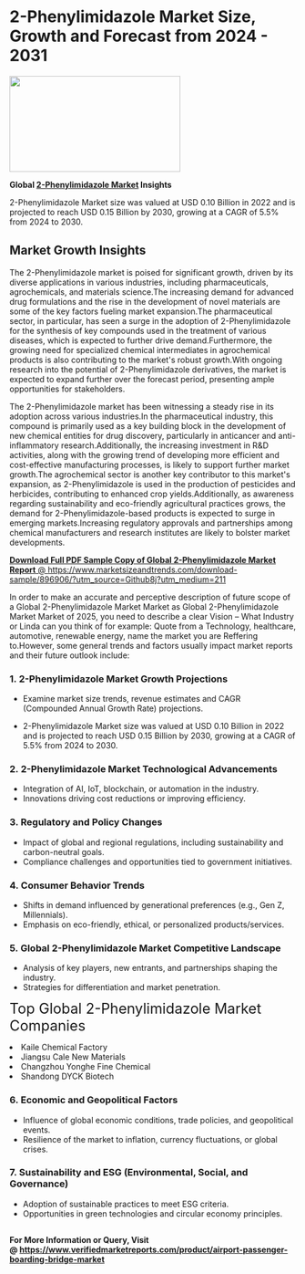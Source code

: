 <H1>2-Phenylimidazole Market Size, Growth and Forecast from 2024 - 2031</H1><img class="aligncenter size-medium wp-image-584254" src="https://thirdeyenews.in/wp-content/uploads/2024/09/Global-Market-Research-300x168.jpeg" alt="" width="300" height="168" /><p><strong>Global&nbsp;<a href="https://www.marketsizeandtrends.com/download-sample/896906/?utm_source=Github8j?utm_medium=211">2-Phenylimidazole Market</a> Insights</strong></p><p>2-Phenylimidazole Market size was valued at USD 0.10 Billion in 2022 and is projected to reach USD 0.15 Billion by 2030, growing at a CAGR of 5.5% from 2024 to 2030.</p><p><h2>Market Growth Insights</h2> <p>The 2-Phenylimidazole market is poised for significant growth, driven by its diverse applications in various industries, including pharmaceuticals, agrochemicals, and materials science.The increasing demand for advanced drug formulations and the rise in the development of novel materials are some of the key factors fueling market expansion.The pharmaceutical sector, in particular, has seen a surge in the adoption of 2-Phenylimidazole for the synthesis of key compounds used in the treatment of various diseases, which is expected to further drive demand.Furthermore, the growing need for specialized chemical intermediates in agrochemical products is also contributing to the market's robust growth.With ongoing research into the potential of 2-Phenylimidazole derivatives, the market is expected to expand further over the forecast period, presenting ample opportunities for stakeholders.<a href="#"></a></p> <p>The 2-Phenylimidazole market has been witnessing a steady rise in its adoption across various industries.In the pharmaceutical industry, this compound is primarily used as a key building block in the development of new chemical entities for drug discovery, particularly in anticancer and anti-inflammatory research.Additionally, the increasing investment in R&D activities, along with the growing trend of developing more efficient and cost-effective manufacturing processes, is likely to support further market growth.The agrochemical sector is another key contributor to this market's expansion, as 2-Phenylimidazole is used in the production of pesticides and herbicides, contributing to enhanced crop yields.Additionally, as awareness regarding sustainability and eco-friendly agricultural practices grows, the demand for 2-Phenylimidazole-based products is expected to surge in emerging markets.Increasing regulatory approvals and partnerships among chemical manufacturers and research institutes are likely to bolster market developments.<a href="#"></p><p><span class=""><strong>Download Full PDF Sample Copy of Global 2-Phenylimidazole Market Report</strong> @ <a href="https://www.marketsizeandtrends.com/download-sample/896906/?utm_source=Github8j?utm_medium=211" target="_blank">https://www.marketsizeandtrends.com/download-sample/896906/?utm_source=Github8j?utm_medium=211</a></span></p><p>In order to make an accurate and perceptive description of future scope of a Global&nbsp;2-Phenylimidazole Market Market as Global&nbsp;2-Phenylimidazole Market Market of 2025, you need to describe a clear Vision &ndash; What Industry or Linda can you think of for example: Quote from a Technology, healthcare, automotive, renewable energy, name the market you are Reffering to.However, some general trends and factors usually impact market reports and their future outlook include:</p><h3>1.&nbsp;<strong>2-Phenylimidazole Market Growth Projections</strong></h3><ul><li>Examine market size trends, revenue estimates and CAGR (Compounded Annual Growth Rate) projections.</li><li><p>2-Phenylimidazole Market size was valued at USD 0.10 Billion in 2022 and is projected to reach USD 0.15 Billion by 2030, growing at a CAGR of 5.5% from 2024 to 2030.</p></li></ul><h3>2.&nbsp;<strong>2-Phenylimidazole Market Technological Advancements</strong></h3><ul><li>Integration of AI, IoT, blockchain, or automation in the industry.</li><li>Innovations driving cost reductions or improving efficiency.</li></ul><h3>3.&nbsp;<strong>Regulatory and Policy Changes</strong></h3><ul><li>Impact of global and regional regulations, including sustainability and carbon-neutral goals.</li><li>Compliance challenges and opportunities tied to government initiatives.</li></ul><h3>4.&nbsp;<strong>Consumer Behavior Trends</strong></h3><ul><li>Shifts in demand influenced by generational preferences (e.g., Gen Z, Millennials).</li><li>Emphasis on eco-friendly, ethical, or personalized products/services.</li></ul><h3>5.&nbsp;<strong>Global 2-Phenylimidazole Market Competitive Landscape</strong></h3><ul><li>Analysis of key players, new entrants, and partnerships shaping the industry.</li><li>Strategies for differentiation and market penetration.</li></ul><p data-pm-slice="1 1 []"><span style="color: inherit; font-family: inherit; font-size: 25px;">Top Global 2-Phenylimidazole Market Companies</span></p><div class="" data-test-id=""><p><li>Kaile Chemical Factory</li><li> Jiangsu Cale New Materials</li><li> Changzhou Yonghe Fine Chemical</li><li> Shandong DYCK Biotech</li></p></div><h3>6.&nbsp;<strong>Economic and Geopolitical Factors</strong></h3><ul><li>Influence of global economic conditions, trade policies, and geopolitical events.</li><li>Resilience of the market to inflation, currency fluctuations, or global crises.</li></ul><h3>7.&nbsp;<strong>Sustainability and ESG (Environmental, Social, and Governance)</strong></h3><ul><li>Adoption of sustainable practices to meet ESG criteria.</li><li>Opportunities in green technologies and circular economy principles.</li></ul><h2><strong style="font-size: 14px;">For More Information or Query, Visit @&nbsp;</strong><a style="background-color: #ffffff; font-size: 14px;" href="https://www.marketsizeandtrends.com/report/2-phenylimidazole-market/" target="_blank">https://www.verifiedmarketreports.com/product/airport-passenger-boarding-bridge-market</a></h2>